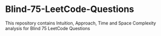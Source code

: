 # Blind-75-LeetCode-Questions
This repository contains Intuition, Approach, Time and Space Complexity analysis for Blind 75 LeetCode Questions
